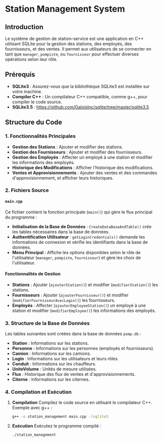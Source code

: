 # Station Management System

## Introduction

Le système de gestion de station-service est une application en C++ utilisant SQLite pour la gestion des stations, des employés, des fournisseurs, et des ventes. Il permet aux utilisateurs de se connecter en tant que `manager`, `pompiste`, ou `fournisseur` pour effectuer diverses opérations selon leur rôle.

## Prérequis

- **SQLite3** : Assurez-vous que la bibliothèque SQLite3 est installée sur votre machine.
- **Compiler C++** : Un compilateur C++ compatible, comme g++, pour compiler le code source.
- **SQLite3.5** : https://github.com/GaloisInc/sqlite/tree/master/sqlite3.5

## Structure du Code

### 1. Fonctionnalités Principales

- **Gestion des Stations** : Ajouter et modifier des stations.
- **Gestion des Fournisseurs** : Ajouter et modifier des fournisseurs.
- **Gestion des Employés** : Affecter un employé à une station et modifier les informations des employés.
- **Historique des Modifications** : Afficher l'historique des modifications.
- **Ventes et Approvisionnements** : Ajouter des ventes et des commandes d'approvisionnement, et afficher leurs historiques.

### 2. Fichiers Source

#### `main.cpp`

Ce fichier contient la fonction principale (`main()`) qui gère le flux principal du programme :

- **Initialisation de la Base de Données** : `CreateDataBaseAndTable()` crée les tables nécessaires dans la base de données.
- **Authentification Utilisateur** : `getLoginCredentials()` demande les informations de connexion et vérifie les identifiants dans la base de données.
- **Menu Principal** : Affiche les options disponibles selon le rôle de l'utilisateur (`manager`, `pompiste`, `fournisseur`) et gère les choix de l'utilisateur.

#### Fonctionnalités de Gestion

- **Stations** : Ajouter (`ajouterStation()`) et modifier (`modifierStation()`) les stations.
- **Fournisseurs** : Ajouter (`ajouterFournisseur()`) et modifier (`modifierFournisseurAvecLogin()`) les fournisseurs.
- **Employés** : Affecter (`ajouterEmployeeStation()`) un employé à une station et modifier (`modifierEmployee()`) les informations des employés.

### 3. Structure de la Base de Données

Les tables suivantes sont créées dans la base de données `pomp.db` :

- **Station** : Informations sur les stations.
- **Personne** : Informations sur les personnes (employés et fournisseurs).
- **Camion** : Informations sur les camions.
- **Login** : Informations sur les utilisateurs et leurs rôles.
- **Conduit** : Informations sur les chauffeurs.
- **UniteVolume** : Unités de mesure utilisées.
- **Flux** : Historique des flux de ventes et d'approvisionnements.
- **Citerne** : Informations sur les citernes.

### 4. Compilation et Exécution

1. **Compilation**
   Compilez le code source en utilisant le compilateur C++. Exemple avec g++ :

   ```bash
   g++ -o station_management main.cpp -lsqlite3
   ```

2. **Exécution**
   Exécutez le programme compilé :

   ```bash
   ./station_management
   ```
